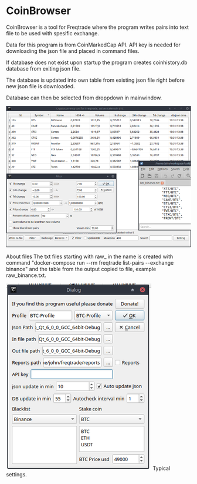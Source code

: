 # CoinBrowser
CoinBrowser is a tool for Freqtrade where the program writes pairs into text file to be used with spesific exchange.

Data for this program is from CoinMarkedCap API. API key is needed for downloading the json file and placed in command files.

If database does not exist upon startup the program creates coinhistory.db database from exiting json file.

The database is updated into own table from existing json file right before new json file is downloaded.

Database can then be selected from droppdown in mainwindow.


![Welcome screen](https://github.com/QTinman/CoinBrowser/blob/main/screencap.png)


About files
The txt files starting with raw_ in the name is created with command "docker-compose run --rm freqtrade list-pairs --exchange binance" and the table from the output copied to file, example raw_binance.txt.

![Welcome screen](https://github.com/QTinman/CoinBrowser/blob/main/settings.png)
Typical settings.
